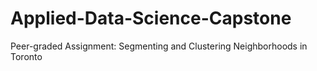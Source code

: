 # Applied-Data-Science-Capstone
Peer-graded Assignment: Segmenting and Clustering Neighborhoods in Toronto
